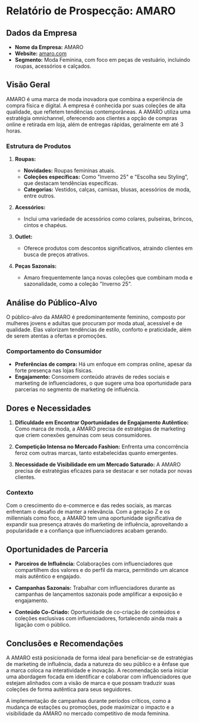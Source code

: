 # Relatório de Prospecção: AMARO

## Dados da Empresa
- **Nome da Empresa:** AMARO
- **Website:** [amaro.com](https://amaro.com)
- **Segmento:** Moda Feminina, com foco em peças de vestuário, incluindo roupas, acessórios e calçados.

## Visão Geral
AMARO é uma marca de moda inovadora que combina a experiência de compra física e digital. A empresa é conhecida por suas coleções de alta qualidade, que refletem tendências contemporâneas. A AMARO utiliza uma estratégia omnichannel, oferecendo aos clientes a opção de compras online e retirada em loja, além de entregas rápidas, geralmente em até 3 horas.

### Estrutura de Produtos
1. **Roupas:**
   - **Novidades:** Roupas femininas atuais.
   - **Coleções específicas:** Como "Inverno 25" e "Escolha seu Styling", que destacam tendências específicas.
   - **Categorias:** Vestidos, calças, camisas, blusas, acessórios de moda, entre outros.

2. **Acessórios:**
   - Inclui uma variedade de acessórios como colares, pulseiras, brincos, cintos e chapéus.

3. **Outlet:**
   - Oferece produtos com descontos significativos, atraindo clientes em busca de preços atrativos.

4. **Peças Sazonais:**
   - Amaro frequentemente lança novas coleções que combinam moda e sazonalidade, como a coleção "Inverno 25".

## Análise do Público-Alvo
O público-alvo da AMARO é predominantemente feminino, composto por mulheres jovens e adultas que procuram por moda atual, acessível e de qualidade. Elas valorizam tendências de estilo, conforto e praticidade, além de serem atentas a ofertas e promoções.

### Comportamento do Consumidor
- **Preferências de compra:** Há um enfoque em compras online, apesar da forte presença nas lojas físicas.
- **Engajamento:** Consomem conteúdo através de redes sociais e marketing de influenciadores, o que sugere uma boa oportunidade para parcerias no segmento de marketing de influência.

## Dores e Necessidades
1. **Dificuldade em Encontrar Oportunidades de Engajamento Autêntico:** Como marca de moda, a AMARO precisa de estratégias de marketing que criem conexões genuínas com seus consumidores.
   
2. **Competição Intensa no Mercado Fashion:** Enfrenta uma concorrência feroz com outras marcas, tanto estabelecidas quanto emergentes.
   
3. **Necessidade de Visibilidade em um Mercado Saturado:** A AMARO precisa de estratégias eficazes para se destacar e ser notada por novas clientes.

### Contexto
Com o crescimento do e-commerce e das redes sociais, as marcas enfrentam o desafio de manter a relevância. Com a geração Z e os millennials como foco, a AMARO tem uma oportunidade significativa de expandir sua presença através do marketing de influência, aproveitando a popularidade e a confiança que influenciadores acabam gerando.

## Oportunidades de Parceria
- **Parceiros de Influência:** Colaborações com influenciadores que compartilhem dos valores e do perfil da marca, permitindo um alcance mais autêntico e engajado.
  
- **Campanhas Sazonais:** Trabalhar com influenciadores durante as campanhas de lançamentos sazonais pode amplificar a exposição e engajamento.

- **Conteúdo Co-Criado:** Oportunidade de co-criação de conteúdos e coleções exclusivas com influenciadores, fortalecendo ainda mais a ligação com o público.

## Conclusões e Recomendações
A AMARO está posicionada de forma ideal para beneficiar-se de estratégias de marketing de influência, dada a natureza do seu público e a ênfase que a marca coloca na interatividade e inovação. A recomendação seria iniciar uma abordagem focada em identificar e colaborar com influenciadores que estejam alinhados com a visão de marca e que possam traduzir suas coleções de forma autêntica para seus seguidores.

A implementação de campanhas durante períodos críticos, como a mudança de estações ou promoções, pode maximizar o impacto e a visibilidade da AMARO no mercado competitivo de moda feminina.